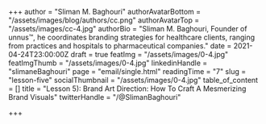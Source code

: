 +++
author = "Sliman M. Baghouri"
authorAvatarBottom = "/assets/images/blog/authors/cc.png"
authorAvatarTop = "/assets/images/cc-4.jpg"
authorBio = "Sliman M. Baghouri, Founder of unnus™, he coordinates branding strategies for healthcare clients, ranging from practices and hospitals to pharmaceutical companies."
date = 2021-04-24T23:00:00Z
draft = true
featImg = "/assets/images/0-4.jpg"
featImgThumb = "/assets/images/0-4.jpg"
linkedinHandle = "slimaneBaghouri"
page = "email/single.html"
readingTime = "7"
slug = "lesson-five"
socialThumbnail = "/assets/images/0-4.jpg"
table_of_content = []
title = "Lesson 5): Brand Art Direction: How To Craft A Mesmerizing Brand Visuals"
twitterHandle = "/@SlimanBaghouri"

+++
